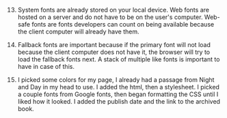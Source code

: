 13. System fonts are already stored on your local device. Web fonts are hosted on a server and do not have to be on the user's computer. Web-safe fonts are fonts developers can count on being available because the client computer will already have them.

14. Fallback fonts are important because if the primary font will not load because the client computer does not have it, the browser will try to load the fallback fonts next. A stack of multiple like fonts is important to have in case of this.

15. I picked some colors for my page, I already had a passage from Night and Day in my head to use. I added the html, then a stylesheet. I picked a couple fonts from Google fonts, then began formatting the CSS until I liked how it looked. I added the publish date and the link to the archived book.
